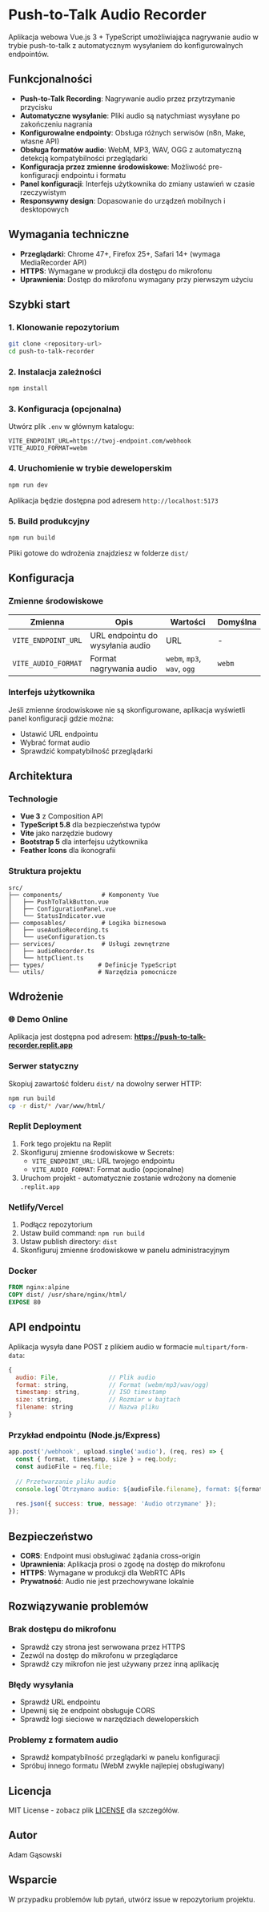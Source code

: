 # Push-to-Talk Audio Recorder

Aplikacja webowa Vue.js 3 + TypeScript umożliwiająca nagrywanie audio w trybie push-to-talk z automatycznym wysyłaniem do konfigurowalnych endpointów.

## Funkcjonalności

- **Push-to-Talk Recording**: Nagrywanie audio przez przytrzymanie przycisku
- **Automatyczne wysyłanie**: Pliki audio są natychmiast wysyłane po zakończeniu nagrania
- **Konfigurowalne endpointy**: Obsługa różnych serwisów (n8n, Make, własne API)
- **Obsługa formatów audio**: WebM, MP3, WAV, OGG z automatyczną detekcją kompatybilności przeglądarki
- **Konfiguracja przez zmienne środowiskowe**: Możliwość pre-konfiguracji endpointu i formatu
- **Panel konfiguracji**: Interfejs użytkownika do zmiany ustawień w czasie rzeczywistym
- **Responsywny design**: Dopasowanie do urządzeń mobilnych i desktopowych

## Wymagania techniczne

- **Przeglądarki**: Chrome 47+, Firefox 25+, Safari 14+ (wymaga MediaRecorder API)
- **HTTPS**: Wymagane w produkcji dla dostępu do mikrofonu
- **Uprawnienia**: Dostęp do mikrofonu wymagany przy pierwszym użyciu

## Szybki start

### 1. Klonowanie repozytorium
```bash
git clone <repository-url>
cd push-to-talk-recorder
```

### 2. Instalacja zależności
```bash
npm install
```

### 3. Konfiguracja (opcjonalna)
Utwórz plik `.env` w głównym katalogu:
```env
VITE_ENDPOINT_URL=https://twoj-endpoint.com/webhook
VITE_AUDIO_FORMAT=webm
```

### 4. Uruchomienie w trybie deweloperskim
```bash
npm run dev
```

Aplikacja będzie dostępna pod adresem `http://localhost:5173`

### 5. Build produkcyjny
```bash
npm run build
```

Pliki gotowe do wdrożenia znajdziesz w folderze `dist/`

## Konfiguracja

### Zmienne środowiskowe

| Zmienna | Opis | Wartości | Domyślna |
|---------|------|----------|----------|
| `VITE_ENDPOINT_URL` | URL endpointu do wysyłania audio | URL | - |
| `VITE_AUDIO_FORMAT` | Format nagrywania audio | `webm`, `mp3`, `wav`, `ogg` | `webm` |

### Interfejs użytkownika

Jeśli zmienne środowiskowe nie są skonfigurowane, aplikacja wyświetli panel konfiguracji gdzie można:
- Ustawić URL endpointu
- Wybrać format audio
- Sprawdzić kompatybilność przeglądarki

## Architektura

### Technologie
- **Vue 3** z Composition API
- **TypeScript 5.8** dla bezpieczeństwa typów
- **Vite** jako narzędzie budowy
- **Bootstrap 5** dla interfejsu użytkownika
- **Feather Icons** dla ikonografii

### Struktura projektu
```
src/
├── components/           # Komponenty Vue
│   ├── PushToTalkButton.vue
│   ├── ConfigurationPanel.vue
│   └── StatusIndicator.vue
├── composables/          # Logika biznesowa
│   ├── useAudioRecording.ts
│   └── useConfiguration.ts
├── services/             # Usługi zewnętrzne
│   ├── audioRecorder.ts
│   └── httpClient.ts
├── types/               # Definicje TypeScript
└── utils/               # Narzędzia pomocnicze
```

## Wdrożenie

### 🌐 Demo Online
Aplikacja jest dostępna pod adresem: **https://push-to-talk-recorder.replit.app**

### Serwer statyczny
Skopiuj zawartość folderu `dist/` na dowolny serwer HTTP:
```bash
npm run build
cp -r dist/* /var/www/html/
```

### Replit Deployment
1. Fork tego projektu na Replit
2. Skonfiguruj zmienne środowiskowe w Secrets:
   - `VITE_ENDPOINT_URL`: URL twojego endpointu
   - `VITE_AUDIO_FORMAT`: Format audio (opcjonalne)
3. Uruchom projekt - automatycznie zostanie wdrożony na domenie `.replit.app`

### Netlify/Vercel
1. Podłącz repozytorium
2. Ustaw build command: `npm run build`
3. Ustaw publish directory: `dist`
4. Skonfiguruj zmienne środowiskowe w panelu administracyjnym

### Docker
```dockerfile
FROM nginx:alpine
COPY dist/ /usr/share/nginx/html/
EXPOSE 80
```

## API endpointu

Aplikacja wysyła dane POST z plikiem audio w formacie `multipart/form-data`:

```javascript
{
  audio: File,              // Plik audio
  format: string,           // Format (webm/mp3/wav/ogg)
  timestamp: string,        // ISO timestamp
  size: string,             // Rozmiar w bajtach
  filename: string          // Nazwa pliku
}
```

### Przykład endpointu (Node.js/Express)
```javascript
app.post('/webhook', upload.single('audio'), (req, res) => {
  const { format, timestamp, size } = req.body;
  const audioFile = req.file;
  
  // Przetwarzanie pliku audio
  console.log(`Otrzymano audio: ${audioFile.filename}, format: ${format}`);
  
  res.json({ success: true, message: 'Audio otrzymane' });
});
```

## Bezpieczeństwo

- **CORS**: Endpoint musi obsługiwać żądania cross-origin
- **Uprawnienia**: Aplikacja prosi o zgodę na dostęp do mikrofonu
- **HTTPS**: Wymagane w produkcji dla WebRTC APIs
- **Prywatność**: Audio nie jest przechowywane lokalnie

## Rozwiązywanie problemów

### Brak dostępu do mikrofonu
- Sprawdź czy strona jest serwowana przez HTTPS
- Zezwól na dostęp do mikrofonu w przeglądarce
- Sprawdź czy mikrofon nie jest używany przez inną aplikację

### Błędy wysyłania
- Sprawdź URL endpointu
- Upewnij się że endpoint obsługuje CORS
- Sprawdź logi sieciowe w narzędziach deweloperskich

### Problemy z formatem audio
- Sprawdź kompatybilność przeglądarki w panelu konfiguracji
- Spróbuj innego formatu (WebM zwykle najlepiej obsługiwany)

## Licencja

MIT License - zobacz plik [LICENSE](LICENSE) dla szczegółów.

## Autor

Adam Gąsowski

## Wsparcie

W przypadku problemów lub pytań, utwórz issue w repozytorium projektu.